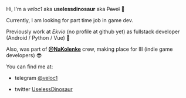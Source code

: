 Hi, I'm a *veloc1* aka **uselessdinosaur** aka ~~Pavel~~ 👋

Currently, I am looking for part time job in game dev.

Previously work at *Ekvio* (no profile at github yet) as fullstack developer (Android / Python / Vue) 🚀

Also, was part of **[@NaKolenke](https://github.com/NaKolenke/)** crew, making place for III (indie game developers) 😎


You can find me at:

* telegram [@veloc1](https://t.me/veloc1)

* twitter [UselessDinosaur](https://twitter.com/UselessDinosaur)
